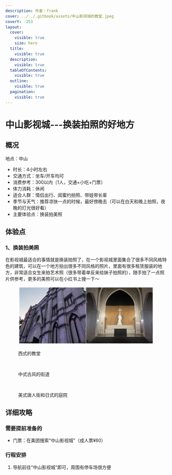 ```yaml
---
description: 作者：frank
cover: ../../.gitbook/assets/中山影视城的教堂.jpeg
coverY: -253
layout:
  cover:
    visible: true
    size: hero
  title:
    visible: true
  description:
    visible: true
  tableOfContents:
    visible: true
  outline:
    visible: true
  pagination:
    visible: true
---
```


# 中山影视城---换装拍照的好地方

## 概况

地点：中山

* 时长：4小时左右
* 交通方式：坐车/开车均可
* 消费参考：300以内（1人，交通+小吃+门票）
* 体力消耗：休闲
* 适合人群：情侣出行、闺蜜约拍照、带娃带长辈
* 季节与天气：推荐凉快一点的时候，最好傍晚去（可以在白天和晚上拍照，夜晚的灯光很好看）
* 主要体验点：换装拍美照

## 体验点

### 1、换装拍美照

在影视城最适合的事情就是换装拍照了，在一个影视城里面集合了很多不同风格特色的建筑，可以在一个地方拍出很多不同风格的照片，里面有很多租赁服装的地方，非常适合女生来拍艺术照（很多带着单反来给妹子拍照的），随手拍了一点照片供参考，更多的美照可以在小红书上搜一下～

<figure><img src="../../.gitbook/assets/影视城1.jpg" alt=""><figcaption><p>西式的教堂</p></figcaption></figure>

<figure><img src="../../.gitbook/assets/影视城2.jpg" alt=""><figcaption><p>中式古风的街道</p></figcaption></figure>

<figure><img src="../../.gitbook/assets/影视城3.jpg" alt=""><figcaption><p>美式唐人街和日式的庭院</p></figcaption></figure>

## 详细攻略

### 需要提前准备的

* 门票：在美团搜索“中山影视城”（成人票¥60）

### 行程安排

1. 导航前往“中山影视城”即可，周围有停车场很方便
